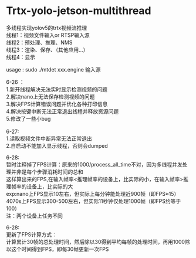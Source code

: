 # Trtx-yolo-jetson-multithread<br>
多线程实现yolov5的trtx视频流推理<br>
线程1：视频文件输入or RTSP输入源<br>
线程2：预处理、推理、NMS<br>
线程3：渲染、保存、（其他应用...）<br>
线程4：显示<br>

usage : sudo   ./mtdet   xxx.engine   输入源
<br>

6-26 ：<br>
1.新开线程解决无法实时显示检测视频的问题<br>
2.解决nano上无法保存检测视频的问题<br>
3.解决FPS计算错误问题并优化各种打印信息<br>
4.解决按键中断无法正常退出线程并释放资源问题<br>
5.修改了一些小bug<br>
<br>
6-27:<br>
1.读取视频文件中断异常无法正常退出<br>
2.自启动不能加入显示线程，否则会dumped<br>

6-28:<br>
暂时注释掉了FPS计算：原来的1000/process_all_time不对，因为多线程并发处理并非是每个步骤消耗时间的总和<br>
这样算出来的FPS,在输入帧率<推理帧率的设备上，比实际的小，在输入帧率>推理帧率的设备上，比实际的大<br>
exp:nano上FPS显示10左右，但实际上每分钟能处理近900帧（即FPS≈15） 4070s上FPS显示300-500左右，但实际11秒钟仅处理1000帧（即FPS约等于100）<br>
注：两个设备上任务不同

6-28:<br>
更新了FPS计算方式：<br>
计算累计30帧的总处理时间，然后除以30得到平均每帧的处理时间，再用1000除以这个时间得到FPS，即每30帧更新一次FPS
